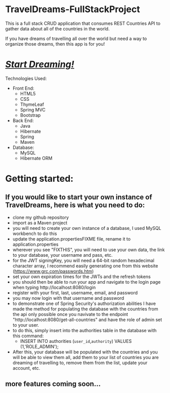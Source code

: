 # TravelDreams-FullStackProject

This is a full stack CRUD application that consumes REST Countries API to gather data about all of the countries in the world. 

If you have dreams of travelling all over the world but need a way to organize those dreams, then this app is for you!

# **_[Start Dreaming!](https://traveldreams-fullstackproject-production.up.railway.app/home)_**

Technologies Used:
- Front End:
    - HTML5
    - CSS
    - ThymeLeaf
    - Spring MVC
    - Bootstrap
- Back End:
    - Java
    - Hibernate
    - Spring
    - Maven
- Database:
    - MySQL
    - Hibernate ORM

# Getting started:
## If you would like to start your own instance of TravelDreams, here is what you need to do:
- clone my github repository
- import as a Maven project
- you will need to create your own instance of a database, I used MySQL workbench to do this
- update the application.propertiesFIXME file, rename it to application.properties
- wherever you see "FIXTHIS", you will need to use your own data, the link to your database, your username and pass, etc.
- for the JWT signingKey, you will need a 64-bit random hexadecimal character array, I recommend easily generating one from this website (https://www.grc.com/passwords.htm)
- set your own expiration times for the JWTs and the refresh tokens
- you should then be able to run your app and navigate to the login page when typing http://localhost:8080/login
- register with your first, last, username, email, and password
- you may now login with that username and password
- to demonstrate one of Spring Security's authorization abilities I have made the method for populating the database with the countries from the api only possible once you navivate to the endpoint "http://localhost:8080/get-all-countries" and have the role of admin set to your user.
- to do this, simply insert into the authorities table in the database with this command: 
    - INSERT INTO authorities (`user_id`,`authority`) VALUES (1,'ROLE_ADMIN');
- After this, your database will be populated with the countries and you will be able to view them all, add them to your list of countries you are dreaming of travelling to, remove them from the list, update your account, etc.
## more features coming soon...